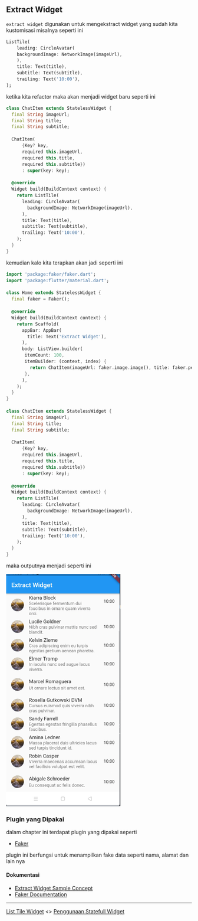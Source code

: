 ## Extract Widget

`extract widget` digunakan untuk mengekstract widget yang sudah kita kustomisasi misalnya seperti ini

```dart
ListTile(
    leading: CircleAvatar(
    backgroundImage: NetworkImage(imageUrl),
    ),
    title: Text(title),
    subtitle: Text(subtitle),
    trailing: Text('10:00'),
);
```

ketika kita refactor maka akan menjadi widget baru seperti ini

```dart
class ChatItem extends StatelessWidget {
  final String imageUrl;
  final String title;
  final String subtitle;

  ChatItem(
      {Key? key,
      required this.imageUrl,
      required this.title,
      required this.subtitle})
      : super(key: key);

  @override
  Widget build(BuildContext context) {
    return ListTile(
      leading: CircleAvatar(
        backgroundImage: NetworkImage(imageUrl),
      ),
      title: Text(title),
      subtitle: Text(subtitle),
      trailing: Text('10:00'),
    );
  }
}
```

kemudian kalo kita terapkan akan jadi seperti ini

```dart
import 'package:faker/faker.dart';
import 'package:flutter/material.dart';

class Home extends StatelessWidget {
  final faker = Faker();

  @override
  Widget build(BuildContext context) {
    return Scaffold(
      appBar: AppBar(
        title: Text('Extract Widget'),
      ),
      body: ListView.builder(
       itemCount: 100,
       itemBuilder: (context, index) {
         return ChatItem(imageUrl: faker.image.image(), title: faker.person.name(), subtitle: faker.lorem.sentence());
       },
      ),
    );
  }
}

class ChatItem extends StatelessWidget {
  final String imageUrl;
  final String title;
  final String subtitle;

  ChatItem(
      {Key? key,
      required this.imageUrl,
      required this.title,
      required this.subtitle})
      : super(key: key);

  @override
  Widget build(BuildContext context) {
    return ListTile(
      leading: CircleAvatar(
        backgroundImage: NetworkImage(imageUrl),
      ),
      title: Text(title),
      subtitle: Text(subtitle),
      trailing: Text('10:00'),
    );
  }
}
```

maka outputnya menjadi seperti ini

![contoh output](docs/res.png)

### Plugin yang Dipakai

dalam chapter ini terdapat plugin yang dipakai seperti

* [Faker](https://pub.dev/packages/faker)

plugin ini berfungsi untuk menampilkan fake data seperti nama, alamat dan lain nya

#### Dokumentasi

* [Extract Widget Sample Concept](https://www.raywenderlich.com/10126984-creating-reusable-custom-widgets-in-flutter)
* [Faker Documentation](https://pub.dev/documentation/faker/latest/)

---

[List Tile Widget](../list_tiles/README.md) <> [Penggunaan Statefull Widget](../stateful_sample/README.md)